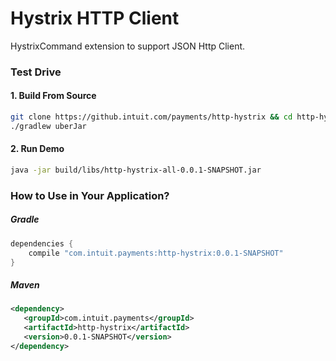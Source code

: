# Hystrix HTTP Client

HystrixCommand extension to support JSON Http Client.


### Test Drive

#### 1. Build From Source

```sh
git clone https://github.intuit.com/payments/http-hystrix && cd http-hystrix
./gradlew uberJar
```

#### 2. Run Demo

```sh
java -jar build/libs/http-hystrix-all-0.0.1-SNAPSHOT.jar
```


### How to Use in Your Application?

##### Gradle
```groovy
dependencies {
    compile "com.intuit.payments:http-hystrix:0.0.1-SNAPSHOT"
}
```

##### Maven
```xml
<dependency>
   <groupId>com.intuit.payments</groupId>
   <artifactId>http-hystrix</artifactId>
   <version>0.0.1-SNAPSHOT</version>
</dependency>
```
